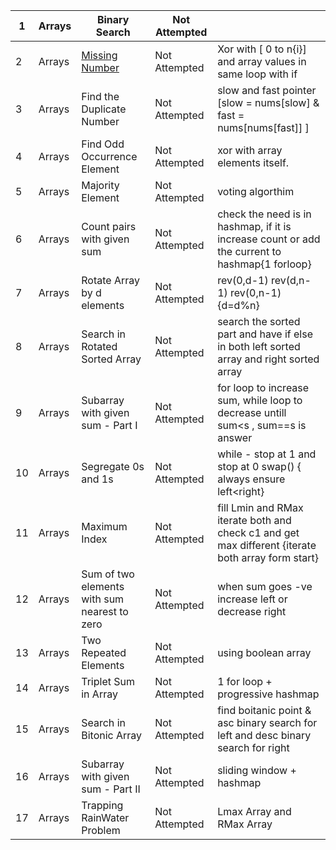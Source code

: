 | 1  | Arrays | Binary Search                                | Not Attempted |                                                                                                    |
|----|--------|----------------------------------------------|---------------|----------------------------------------------------------------------------------------------------|
| 2  | Arrays | [Missing Number](https://www.geeksforgeeks.org/problems/binary-search-1587115620/1)                               | Not Attempted | Xor with [ 0 to n{i}] and array values in same loop with if                                        |
| 3  | Arrays | Find the Duplicate Number                    | Not Attempted | slow and fast pointer [slow = nums[slow] & fast = nums[nums[fast]] ]                               |
| 4  | Arrays | Find Odd Occurrence Element                  | Not Attempted | xor with array elements itself.                                                                    |
| 5  | Arrays | Majority Element                             | Not Attempted | voting algorthim                                                                                   |
| 6  | Arrays | Count pairs with given sum                   | Not Attempted | check the need is in hashmap, if it is increase count or add the current to hashmap{1 forloop}     |
| 7  | Arrays | Rotate Array by d elements                   | Not Attempted | rev(0,d-1) rev(d,n-1) rev(0,n-1) {d=d%n}                                                           |
| 8  | Arrays | Search in Rotated Sorted Array               | Not Attempted | search the sorted part and have if else in both left sorted array and right sorted array           |
| 9  | Arrays | Subarray with given sum - Part I             | Not Attempted | for loop to increase sum, while loop to decrease untill sum<s , sum==s is answer                   |
| 10 | Arrays | Segregate 0s and 1s                          | Not Attempted | while - stop at 1 and stop at 0 swap() { always ensure left<right}                                 |
| 11 | Arrays | Maximum Index                                | Not Attempted | fill Lmin and RMax iterate both and check c1 and get max different {iterate both array form start} |
| 12 | Arrays | Sum of two elements with sum nearest to zero | Not Attempted | when sum goes -ve increase left or decrease right || when both are equal pick +ve one              |
| 13 | Arrays | Two Repeated Elements                        | Not Attempted | using boolean array                                                                                |
| 14 | Arrays | Triplet Sum in Array                         | Not Attempted | 1 for loop + progressive hashmap                                                                   |
| 15 | Arrays | Search in Bitonic Array                      | Not Attempted | find boitanic point & asc binary search for left and desc binary search for right                  |
| 16 | Arrays | Subarray with given sum - Part II            | Not Attempted | sliding window + hashmap                                                                           |
| 17 | Arrays | Trapping RainWater Problem                   | Not Attempted | Lmax Array and RMax Array                                                                          |
